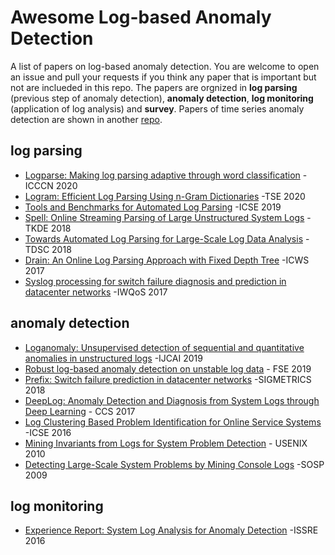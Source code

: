 # Awesome Log-based Anomaly Detection
A list of papers on log-based anomaly detection. 
You are welcome to open an issue and pull your requests if you think any paper that is important but not are inclueded in this repo.
The papers are orgnized in **log parsing** (previous step of anomaly detection),  **anomaly detection**, **log monitoring** (application of log analysis) and **survey**. 
Papers of time series anomaly detection are shown in another [repo](https://github.com/zhuyiche/awesome-anomaly-detection/).


## log parsing
- [Logparse: Making log parsing adaptive through word classification](http://nkcs.iops.ai/wp-content/uploads/2020/05/paper-ICCCN20-LogParse.pdf) -ICCCN 2020
- [Logram: Efficient Log Parsing Using n-Gram Dictionaries](https://arxiv.org/pdf/2001.03038.pdf) -TSE 2020
- [Tools and Benchmarks for Automated Log Parsing](https://arxiv.org/pdf/1811.03509.pdf) -ICSE 2019
- [Spell: Online Streaming Parsing of Large Unstructured System Logs](https://ieeexplore.ieee.org/abstract/document/8489912) -TKDE 2018
- [Towards Automated Log Parsing for Large-Scale Log Data Analysis](https://ieeexplore.ieee.org/document/8067504) -TDSC 2018
- [Drain: An Online Log Parsing Approach with Fixed Depth Tree](https://ieeexplore.ieee.org/abstract/document/8029742) -ICWS 2017
- [Syslog processing for switch failure diagnosis and prediction in datacenter networks](https://netman.aiops.org/~peidan/ANM2020/6.LogAnomalyDetection/LectureCoverage/2017IWQOS_FT-Tree.pdf) -IWQoS 2017





## anomaly detection
- [Loganomaly: Unsupervised detection of sequential and quantitative anomalies in unstructured logs](https://netman.aiops.org/wp-content/uploads/2019/07/LogAnomaly.pdf) -IJCAI 2019
- [Robust log-based anomaly detection on unstable log data](https://netman.aiops.org/~peidan/ANM2020/6.LogAnomalyDetection/LectureCoverage/2019FSE_LogRobust.pdf) - FSE 2019
- [Prefix: Switch failure prediction in datacenter networks](https://dl.acm.org/doi/abs/10.1145/3179405) -SIGMETRICS 2018
- [DeepLog: Anomaly Detection and Diagnosis from System Logs through Deep Learning](https://acmccs.github.io/papers/p1285-duA.pdf) - CCS 2017
- [Log Clustering Based Problem Identification for Online Service Systems](https://netman.aiops.org/~peidan/ANM2018/9.LogAnomalyDetection/LectureCoverage/2016ICSE_Log%20Clustering%20based%20Problem%20Identification%20for%20Online%20Service%20Systems%20.pdf) -ICSE 2016
- [Mining Invariants from Logs for System Problem Detection](https://www.usenix.org/legacy/event/atc10/tech/slides/lou.pdf) - USENIX 2010
- [Detecting Large-Scale System Problems by Mining Console Logs](https://icml.cc/Conferences/2010/papers/902.pdf) -SOSP 2009


## log monitoring
- [Experience Report: System Log Analysis for Anomaly Detection](https://netman.aiops.org/~peidan/ANM2018Fall/6.LogAnomalyDetection/LectureCoverage/2016ISSRE_System%20Log%20Analysis%20for%20Anomaly%20Detection.pdf) -ISSRE 2016
